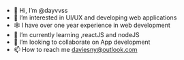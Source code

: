 - 👋 Hi, I’m @dayvvss
- 👀 I’m interested in UI/UX and developing web applications
- 🕸 I have over one year experience in web development   
- 🌱 I’m currently learning ,reactJS and nodeJS 
- 💞️ I’m looking to collaborate on App development
- 📫 How to reach me daviesny@outlook.com

<!---
dayvvss/dayvvss is a ✨ special ✨ repository because its `README.md` (this file) appears on your GitHub profile.
You can click the Preview link to take a look at your changes.
--->
